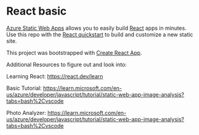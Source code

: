 # React basic

[Azure Static Web Apps](https://docs.microsoft.com/azure/static-web-apps/overview) allows you to easily build [React](https://reactjs.org/) apps in minutes. Use this repo with the [React quickstart](https://docs.microsoft.com/azure/static-web-apps/getting-started?tabs=react) to build and customize a new static site.

This project was bootstrapped with [Create React App](https://github.com/facebook/create-react-app).


Additional Resources to figure out and look into: 

Learning React: 
https://react.dev/learn

Basic Tutorial: 
https://learn.microsoft.com/en-us/azure/developer/javascript/tutorial/static-web-app-image-analysis?tabs=bash%2Cvscode

Photo Analyzer:
https://learn.microsoft.com/en-us/azure/developer/javascript/tutorial/static-web-app-image-analysis?tabs=bash%2Cvscode